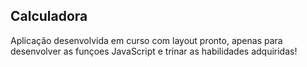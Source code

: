 ## Calculadora



Aplicação desenvolvida em curso com layout pronto, apenas para desenvolver as funçoes JavaScript e trinar as habilidades adquiridas!



